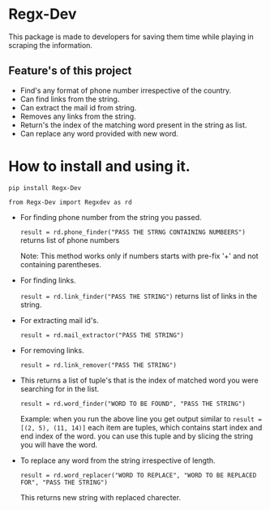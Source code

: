# Regx-Dev #

This package is made to developers for saving them time while playing in scraping the information.

## Feature's of this project

* Find's any format of phone number irrespective of the country.
* Can find links from the string.
* Can extract the mail id from string.
* Removes any links from the string.
* Return's the index of the matching word present in the string as list.
* Can replace any word provided with new word.

# How to install and using it.

`pip install Regx-Dev`

` from Regx-Dev import Regxdev as rd `

* For finding phone number from the string you passed.

  ` result = rd.phone_finder("PASS THE STRNG CONTAINING NUMBEERS") ` returns list of phone numbers 

    Note: This method works only if numbers starts with pre-fix '+' and not containing parentheses.

* For finding links.

  ` result = rd.link_finder("PASS THE STRING") ` returns list of links in the string.

* For extracting mail id's.
  
  ` result = rd.mail_extractor("PASS THE STRING") `

* For removing links.

  ` result = rd.link_remover("PASS THE STRING") `

* This returns a list of tuple's that is the index of matched word you were searching for in the list.

  ` result = rd.word_finder("WORD TO BE FOUND", "PASS THE STRING") `
  
  Example: when you run the above line you get output similar to ` result = [(2, 5), (11, 14)] ` each item are tuples, which contains start index and end index of the word. you can use this tuple and by slicing the string you will have the word.

* To replace any word from the string irrespective of length.
  
  ` result = rd.word_replacer("WORD TO REPLACE", "WORD TO BE REPLACED FOR", "PASS THE STRING") `

  This returns new string with replaced charecter.
